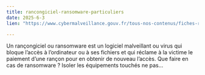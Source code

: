 ```yaml
---
title: rancongiciel-ransomware-particuliers
date: 2025-6-3
lien: "https://www.cybermalveillance.gouv.fr/tous-nos-contenus/fiches-reflexes/rancongiciel-ransomware-particuliers"

---
```


Un rançongiciel ou ransomware est un logiciel malveillant ou virus qui bloque l’accès à l’ordinateur ou à ses fichiers et qui réclame à la victime le paiement d’une rançon pour en obtenir de nouveau l’accès. Que faire en cas de ransomware ? Isoler les équipements touchés
ne pas…
